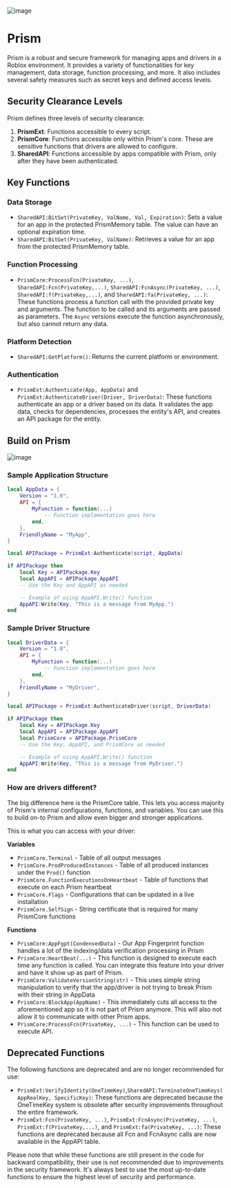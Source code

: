 ![image](https://github.com/carrcreative/prism/assets/173332208/3589c826-9bcd-4981-a8d4-d467307f21ea)

# Prism

Prism is a robust and secure framework for managing apps and drivers in a Roblox environment. It provides a variety of functionalities for key management, data storage, function processing, and more. It also includes several safety measures such as secret keys and defined access levels.

## Security Clearance Levels

Prism defines three levels of security clearance:

1. **PrismExt**: Functions accessible to every script.
2. **PrismCore**: Functions accessible only within Prism's core. These are sensitive functions that drivers are allowed to configure.
3. **SharedAPI**: Functions accessible by apps compatible with Prism, only after they have been authenticated.

## Key Functions

### Data Storage

- `SharedAPI:BitSet(PrivateKey, ValName, Val, Expiration)`: Sets a value for an app in the protected PrismMemory table. The value can have an optional expiration time.
- `SharedAPI:BitGet(PrivateKey, ValName)`: Retrieves a value for an app from the protected PrismMemory table.

### Function Processing

- `PrismCore:ProcessFcn(PrivateKey, ...)`, `SharedAPI:Fcn(PrivateKey,...)`, `SharedAPI:FcnAsync(PrivateKey, ...)`, `SharedAPI:f(PrivateKey,...)`, and `SharedAPI:fa(PrivateKey, ...)`: These functions process a function call with the provided private key and arguments. The function to be called and its arguments are passed as parameters. The `Async` versions execute the function asynchronously, but also cannot return any data.

### Platform Detection

- `SharedAPI:GetPlatform()`: Returns the current platform or environment.

### Authentication

- `PrismExt:Authenticate(App, AppData)` and `PrismExt:AuthenticateDriver(Driver, DriverData)`: These functions authenticate an app or a driver based on its data. It validates the app data, checks for dependencies, processes the entity's API, and creates an API package for the entity.

 ## Build on Prism

![image](https://github.com/carrcreative/prism/assets/173332208/c4eb6703-bd49-4609-9750-560d4b967a0b)


 ### Sample Application Structure
```lua
local AppData = {
    Version = "1.0",
    API = {
        MyFunction = function(...)
            -- Function implementation goes here
        end,
    },
    FriendlyName = "MyApp",
}

local APIPackage = PrismExt:Authenticate(script, AppData)

if APIPackage then
    local Key = APIPackage.Key
    local AppAPI = APIPackage.AppAPI
    -- Use the Key and AppAPI as needed

    -- Example of using AppAPI.Write() function
    AppAPI:Write(Key, "This is a message from MyApp.")
end
```

### Sample Driver Structure
```lua
local DriverData = {
    Version = "1.0",
    API = {
        MyFunction = function(...)
            -- Function implementation goes here
        end,
    },
    FriendlyName = "MyDriver",
}

local APIPackage = PrismExt:AuthenticateDriver(script, DriverData)

if APIPackage then
    local Key = APIPackage.Key
    local AppAPI = APIPackage.AppAPI
    local PrismCore = APIPackage.PrismCore
    -- Use the Key, AppAPI, and PrismCore as needed

    -- Example of using AppAPI.Write() function
    AppAPI:Write(Key, "This is a message from MyDriver.")
end
```
### How are drivers different?

The big difference here is the PrismCore table. This lets you access majority of Prism's internal configurations, functions, and variables. You can use this to build on-to Prism and allow even bigger and stronger applications. 

This is what you can access with your driver:

 **Variables**
- ``PrismCore.Terminal`` - Table of all output messages
- ``PrismCore.ProdProducedInstances`` - Table of all produced instances under the ``Prod()`` function
- ``PrismCore.FunctionExecutionsOnHeartbeat`` - Table of functions that execute on each Prism heartbeat
- ``PrismCore.Flags`` - Configurations that can be updated in a live installation
- ``PrismCore.SelfSign`` - String certificate that is required for many PrismCore functions

**Functions**
- ``PrismCore:AppFgpt(CondensedData)`` - Our App Fingerprint function handles a lot of the indexing/data verification processing in Prism
- ``PrismCore:HeartBeat(...)`` - This function is designed to execute each time any function is called. You can integrate this feature into your driver and have it show up as part of Prism. 
- ``PrismCore:ValidateVersionString(str)`` - This uses simple string manipulation to verify that the app/driver is not trying to break Prism with their string in AppData 
- ``PrismCore:BlockApp(AppName)`` - This immediately cuts all access to the aforementioned app so it is not part of Prism anymore. This will also not allow it to communicate with other Prism apps. 
- ``PrismCore:ProcessFcn(PrivateKey, ...)`` - This function can be used to execute API. 

## Deprecated Functions

The following functions are deprecated and are no longer recommended for use:

- `PrismExt:VerifyIdentity(OneTimeKey)`,`SharedAPI:TerminateOneTimeKeys(AppRealKey, SpecificKey)`: These functions are deprecated because the OneTimeKey system is obsolete after security improvements throughout the entire framework.
- `PrismExt:Fcn(PrivateKey, ...)`, `PrismExt:FcnAsync(PrivateKey, ...)`, `PrismExt:f(PrivateKey,...)`, and `PrismExt:fa(PrivateKey, ...)`: These functions are deprecated because all Fcn and FcnAsync calls are now available in the AppAPI table.

Please note that while these functions are still present in the code for backward compatibility, their use is not recommended due to improvements in the security framework. It's always best to use the most up-to-date functions to ensure the highest level of security and performance.

